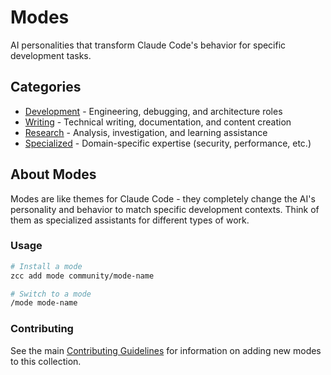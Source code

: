 # Modes

AI personalities that transform Claude Code's behavior for specific development tasks.

## Categories

- [Development](development/) - Engineering, debugging, and architecture roles
- [Writing](writing/) - Technical writing, documentation, and content creation  
- [Research](research/) - Analysis, investigation, and learning assistance
- [Specialized](specialized/) - Domain-specific expertise (security, performance, etc.)

## About Modes

Modes are like themes for Claude Code - they completely change the AI's personality and behavior to match specific development contexts. Think of them as specialized assistants for different types of work.

### Usage

```bash
# Install a mode
zcc add mode community/mode-name

# Switch to a mode  
/mode mode-name
```

### Contributing

See the main [Contributing Guidelines](../CONTRIBUTING.md) for information on adding new modes to this collection.